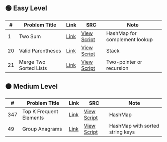 ## 🟢 Easy Level 

| #   | Problem Title          | Link                                                          | SRC                                      | Note                          |
| --- | ---------------------- | ------------------------------------------------------------- | ---------------------------------------- | ----------------------------- |
| 1   | Two Sum                | [Link](https://leetcode.com/problems/two-sum/)                | [View Script](./1-two-sum.py)            | HashMap for complement lookup |
| 20  | Valid Parentheses      | [Link](https://leetcode.com/problems/valid-parentheses/)      | [View Script](./20-valid-parentheses.py) | Stack                         |
| 21  | Merge Two Sorted Lists | [Link](https://leetcode.com/problems/merge-two-sorted-lists/) | [View Script](./21-merge-two-sorted-lists.py) | Two-pointer or recursion      |


## 🟠 Medium Level 

| #   | Problem Title           | Link                                                           | SRC                                             | Note                            |
| --- | ----------------------- | -------------------------------------------------------------- | ----------------------------------------------- | ------------------------------- |
| 347 | Top K Frequent Elements | [Link](https://leetcode.com/problems/top-k-frequent-elements/) | [View Script](./347-top-k-frequent-elements.py) | HashMap                         |
| 49  | Group Anagrams          | [Link](https://leetcode.com/problems/group-anagrams/)          | [View Script](./49-group-anagrams.py)           | HashMap with sorted string keys |

